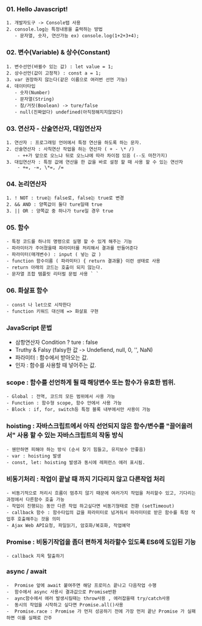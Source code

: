 ### 01. Hello Javascript!
    1. 개발자도구 -> Console탭 사용
    2. console.log는 특정내용을 출력하는 방법
       - 문자열, 숫자, 연산가능 ex) console.log(1+2+3+4);

### 02. 변수(Variable) & 상수(Constant)
    1. 변수선언(바뀔수 있는 값) : let value = 1;
    2. 상수선언(값이 고정적) : const a = 1;
    3. var 권장하지 않는다(같은 이름으로 여러번 선언 가능)
    4. 데이터타입
       - 숫자(Number)
       - 문자열(String)
       - 참/거짓(Boolean) -> ture/false
       - null(진짜없다) undefined(아직정해지지않았다)

### 03. 연산자 - 산술연산자, 대입연산자
    1. 연산자 : 프로그래밍 언어에서 특정 연산을 하도록 하는 문자.
    2. 산술연산자 : 사칙연산 작업을 하는 연산자 ( + - \* /)
        - ++가 앞으로 오느냐 뒤로 오느냐에 따라 차이점 있음 (--도 마찬가지)
    3. 대입연산자 : 특정 값에 연산을 한 값을 바로 설정 할 때 사용 할 수 있는 연산자
        - +=, -=, \*=, /=

### 04. 논리연산자
    1. ! NOT : true는 false로, false는 true로 변경
    2. && AND : 양쪽값이 둘다 ture일때 true
    3. || OR : 양쪽값 중 하나가 ture일 경우 true

### 05. 함수
    - 특정 코드를 하나의 명령으로 실행 할 수 있게 해주는 기능
    - 파라미터가 주어졌을때 파라미터를 처리해서 결과를 만들어준다
    - 파라미터(매개변수) : input ( 넣는 값 )
    - function 함수이름 ( 파라미터) { return 결과물} 이런 셩태로 사용
    - return 아래의 코드는 호출이 되지 않는다.
    - 문자열 조합 템플릿 리터럴 문법 사용 ` `

### 06. 화살표 함수
    - const 나 let으로 시작한다
    - function 키워드 대신에 => 화살표 구현


### JavaScript 문법
- 삼항연산자 Condition ? ture : false
- Truthy & Falsy
  (falsy한 값 -> Undefiend, null, 0, '', NaN)
- 파라미터 : 함수에서 받아오는 값.
- 인자 : 함수를 사용할 때 넣어주는 값.
  

###  scope : 함수를 선언하게 될 때 해당변수 또는 함수가 유효한 범위.
    - Global : 전역, 코드의 모든 범위에서 사용 가능 
    - Function : 함수형 scope, 함수 안에서 사용 가능
    - Block : if, for, switch등 특정 블록 내부에서만 사용이 가능

### hoisting : 자바스크립트에서 아직 선언되지 않은 함수/변수를 "끌어올려서" 사용 할 수 있는 자바스크립트의 작동 방식
    - 웬만하면 피해야 하는 방식 (순서 찾기 힘들고, 유지보수 안좋음)
    - var : hoisting 발생 
    - const, let: hoisting 발생과 동시에 레퍼런스 에러 표시됨.

### 비동기처리 : 작업이 끝날 때 까지 기다리지 않고 다른작업 처리 
    - 비동기적으로 처리시 흐름이 멈추지 않기 때문에 여러가지 작업을 처리할수 있고, 기다리는 과정에서 다른함수 호출 가능
    - 작업이 진행되는 동안 다른 작업 하고싶다면 비동기형태로 전환 (setTimeout)
    - callback 함수 : 함수타입의 값을 파라미터로 넘겨줘서 파라미터로 받은 함수를 특정 작업후 호출해주는 것을 의미
    - Ajax Web API요청, 파일읽기, 암호화/복호화, 작업예약

### Promise : 비동기작업을 좀더 편하게 처라할수 있도록 ES6에 도입된 기능
    - callback 지옥 탈출하기


### async / await
    -  Promise 앞에 await 붙여주면 해당 프로미스 끝나고 다음작업 수행
    -  함수에서 async 사용시 결과값으로 Promise반환
    -  aync함수에서 에러 발생시킬때는 throw사용 , 에러잡을때 try/catch사용
    -  동시의 작업을 시작하고 싶다면 Promise.all()사용
    -  Promise.race : Promise 가 먼저 성공하기 전에 가장 먼저 끝난 Promise 가 실패하면 이를 실패로 간주
